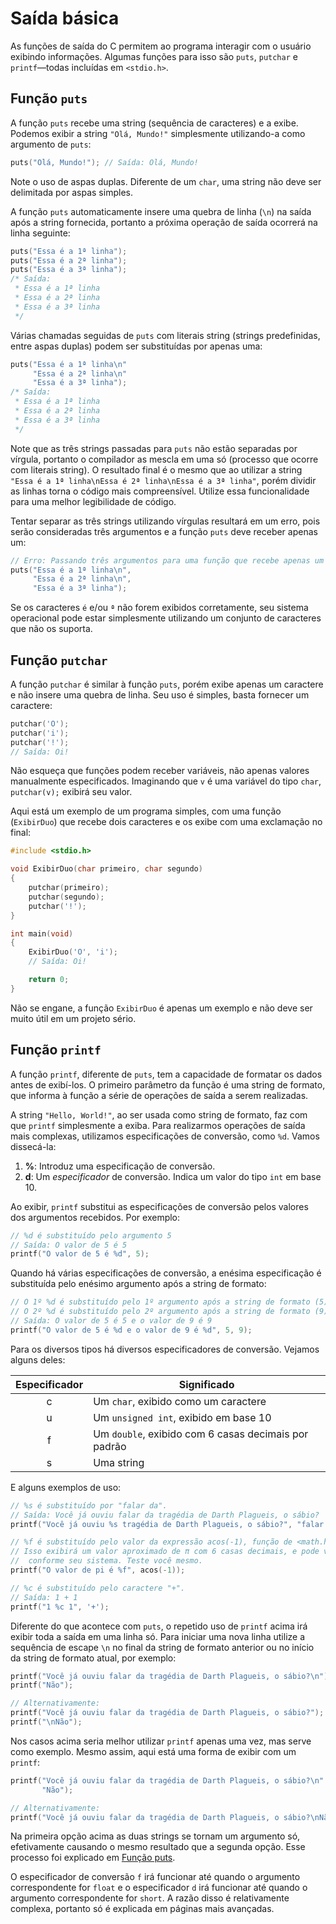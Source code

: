 # Saída básica

As funções de saída do C permitem ao programa interagir com o usuário exibindo
informações. Algumas funções para isso são `puts`, `putchar` e `printf`—todas
incluídas em `<stdio.h>`.

## Função `puts`

A função `puts` recebe uma string (sequência de caracteres) e a exibe. Podemos
exibir a string `"Olá, Mundo!"` simplesmente utilizando-a como argumento de
`puts`:

```c
puts("Olá, Mundo!"); // Saída: Olá, Mundo!
```

Note o uso de aspas duplas. Diferente de um `char`, uma string não deve ser
delimitada por aspas simples.

A função `puts` automaticamente insere uma quebra de linha (`\n`) na saída após
a string fornecida, portanto a próxima operação de saída ocorrerá na linha
seguinte:

```c
puts("Essa é a 1ª linha");
puts("Essa é a 2ª linha");
puts("Essa é a 3ª linha");
/* Saída:
 * Essa é a 1ª linha
 * Essa é a 2ª linha
 * Essa é a 3ª linha
 */
```

Várias chamadas seguidas de `puts` com literais string (strings predefinidas,
entre aspas duplas) podem ser substituídas por apenas uma:

```c
puts("Essa é a 1ª linha\n"
     "Essa é a 2ª linha\n"
     "Essa é a 3ª linha");
/* Saída:
 * Essa é a 1ª linha
 * Essa é a 2ª linha
 * Essa é a 3ª linha
 */
```

Note que as três strings passadas para `puts` não estão separadas por vírgula,
portanto o compilador as mescla em uma só (processo que ocorre com literais
string). O resultado final é o mesmo que ao utilizar a string
`"Essa é a 1ª linha\nEssa é 2ª linha\nEssa é a 3ª linha"`, porém dividir as
linhas torna o código mais compreensível. Utilize essa funcionalidade para uma
melhor legibilidade de código.

Tentar separar as três strings utilizando vírgulas resultará em um erro, pois
serão consideradas três argumentos e a função `puts` deve receber apenas um:

```c
// Erro: Passando três argumentos para uma função que recebe apenas um
puts("Essa é a 1ª linha\n",
     "Essa é a 2ª linha\n",
     "Essa é a 3ª linha");
```

Se os caracteres `é` e/ou `ª` não forem exibidos corretamente, seu sistema
operacional pode estar simplesmente utilizando um conjunto de caracteres que não
os suporta.

## Função `putchar`

A função `putchar` é similar à função `puts`, porém exibe apenas um caractere e
não insere uma quebra de linha. Seu uso é simples, basta fornecer um caractere:

```c
putchar('O');
putchar('i');
putchar('!');
// Saída: Oi!
```

Não esqueça que funções podem receber variáveis, não apenas valores manualmente
especificados. Imaginando que `v` é uma variável do tipo `char`, `putchar(v);`
exibirá seu valor.

Aqui está um exemplo de um programa simples, com uma função (`ExibirDuo`) que
recebe dois caracteres e os exibe com uma exclamação no final:

```c
#include <stdio.h>

void ExibirDuo(char primeiro, char segundo)
{
    putchar(primeiro);
    putchar(segundo);
    putchar('!');
}

int main(void)
{
    ExibirDuo('O', 'i');
    // Saída: Oi!

    return 0;
}
```

Não se engane, a função `ExibirDuo` é apenas um exemplo e não deve ser muito
útil em um projeto sério.

## Função `printf`

A função `printf`, diferente de `puts`, tem a capacidade de formatar os dados
antes de exibí-los. O primeiro parâmetro da função é uma string de formato, que
informa à função a série de operações de saída a serem realizadas.

A string `"Hello, World!"`, ao ser usada como string de formato, faz com que
`printf` simplesmente a exiba. Para realizarmos operações de saída mais
complexas, utilizamos especificações de conversão, como `%d`. Vamos dissecá-la:

1. **%**: Introduz uma especificação de conversão.
1. **d**: Um _especificador_ de conversão. Indica um valor do tipo `int` em
   base 10.

Ao exibir, `printf` substitui as especificações de conversão pelos valores dos
argumentos recebidos. Por exemplo:

```c
// %d é substituído pelo argumento 5
// Saída: O valor de 5 é 5
printf("O valor de 5 é %d", 5);
```

Quando há várias especificações de conversão, a enésima especificação é
substituída pelo enésimo argumento após a string de formato:

```c
// O 1º %d é substituído pelo 1º argumento após a string de formato (5)
// O 2º %d é substituído pelo 2º argumento após a string de formato (9)
// Saída: O valor de 5 é 5 e o valor de 9 é 9
printf("O valor de 5 é %d e o valor de 9 é %d", 5, 9);
```

Para os diversos tipos há diversos especificadores de conversão. Vejamos alguns
deles:

| Especificador | Significado                                          |
| :-----------: | ---------------------------------------------------- |
|       c       | Um `char`, exibido como um caractere                 |
|       u       | Um `unsigned int`, exibido em base 10                |
|       f       | Um `double`, exibido com 6 casas decimais por padrão |
|       s       | Uma string                                           |

E alguns exemplos de uso:

```c
// %s é substituído por "falar da".
// Saída: Você já ouviu falar da tragédia de Darth Plagueis, o sábio?
printf("Você já ouviu %s tragédia de Darth Plagueis, o sábio?", "falar da");

// %f é substituído pelo valor da expressão acos(-1), função de <math.h>.
// Isso exibirá um valor aproximado de π com 6 casas decimais, e pode variar
//  conforme seu sistema. Teste você mesmo.
printf("O valor de pi é %f", acos(-1));

// %c é substituído pelo caractere "+".
// Saída: 1 + 1
printf("1 %c 1", '+');
```

Diferente do que acontece com `puts`, o repetido uso de `printf` acima irá
exibir toda a saída em uma linha só. Para iniciar uma nova linha utilize a
sequência de escape `\n` no final da string de formato anterior ou no início da
string de formato atual, por exemplo:

```c
printf("Você já ouviu falar da tragédia de Darth Plagueis, o sábio?\n");
printf("Não");

// Alternativamente:
printf("Você já ouviu falar da tragédia de Darth Plagueis, o sábio?");
printf("\nNão");
```

Nos casos acima seria melhor utilizar `printf` apenas uma vez, mas serve como
exemplo. Mesmo assim, aqui está uma forma de exibir com um `printf`:

```c
printf("Você já ouviu falar da tragédia de Darth Plagueis, o sábio?\n"
       "Não");

// Alternativamente:
printf("Você já ouviu falar da tragédia de Darth Plagueis, o sábio?\nNão");
```

Na primeira opção acima as duas strings se tornam um argumento só, efetivamente
causando o mesmo resultado que a segunda opção. Esse processo foi explicado em
[Função puts](#função-puts).

O especificador de conversão `f` irá funcionar até quando o argumento
correspondente for `float` e o especificador `d` irá funcionar até quando o
argumento correspondente for `short`. A razão disso é relativamente complexa,
portanto só é explicada em páginas mais avançadas.
